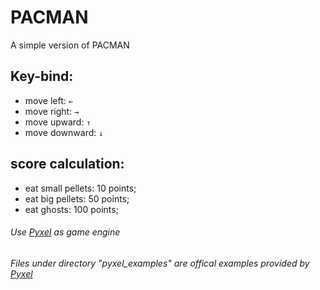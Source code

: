# PACMAN

A simple version of PACMAN

## Key-bind:
- move left: `←`
- move right: `→`
- move upward: `↑`
- move downward: `↓`

## score calculation:
- eat small pellets: 10 points;
- eat big pellets: 50 points; 
- eat ghosts: 100 points; 

###### Use [Pyxel](https://github.com/kitao/pyxel) as game engine
###### Files under directory "pyxel_examples" are offical examples provided by [Pyxel](https://github.com/kitao/pyxel)
